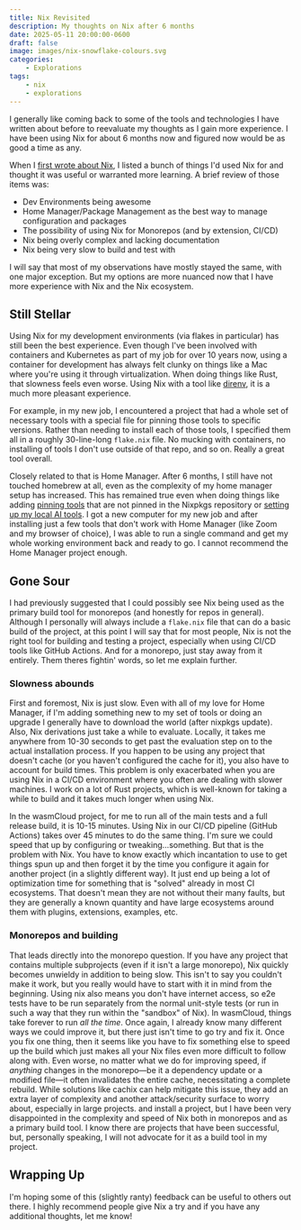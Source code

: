 ```yaml
---
title: Nix Revisited
description: My thoughts on Nix after 6 months
date: 2025-05-11 20:00:00-0600
draft: false
image: images/nix-snowflake-colours.svg
categories:
    - Explorations
tags:
    - nix
    - explorations
---
```


I generally like coming back to some of the tools and technologies I have written about before to
reevaluate my thoughts as I gain more experience. I have been using Nix for about 6 months now and
figured now would be as good a time as any.

When I [first wrote about Nix](../a-review-of-nix/index.md), I listed a bunch of things I'd used Nix
for and thought it was useful or warranted more learning. A brief review of those items was:

- Dev Environments being awesome
- Home Manager/Package Management as the best way to manage configuration and packages
- The possibility of using Nix for Monorepos (and by extension, CI/CD)
- Nix being overly complex and lacking documentation
- Nix being very slow to build and test with

I will say that most of my observations have mostly stayed the same, with one major exception. But
my options are more nuanced now that I have more experience with Nix and the Nix ecosystem.

## Still Stellar

Using Nix for my development environments (via flakes in particular) has still been the best
experience. Even though I've been involved with containers and Kubernetes as part of my job for over
10 years now, using a container for development has always felt clunky on things like a Mac where
you're using it through virtualization. When doing things like Rust, that slowness feels even worse.
Using Nix with a tool like [direnv](https://direnv.net/), it is a much more pleasant experience.

For example, in my new job, I encountered a project that had a whole set of necessary tools with a
special file for pinning those tools to specific versions. Rather than needing to install each of
those tools, I specified them all in a roughly 30-line-long `flake.nix` file. No mucking with
containers, no installing of tools I don't use outside of that repo, and so on. Really a great tool
overall.

Closely related to that is Home Manager. After 6 months, I still have not touched homebrew at all,
even as the complexity of my home manager setup has increased. This has remained true even when
doing things like adding [pinning
tools](https://github.com/thomastaylor312/home-manager/blob/master/work/pkgs/wasm-tools/default.nix)
that are not pinned in the Nixpkgs repository or [setting up my local AI
tools](../setting-up-aichat/index.md). I got a new computer for my new job and after installing just
a few tools that don't work with Home Manager (like Zoom and my browser of choice), I was able to
run a single command and get my whole working environment back and ready to go. I cannot recommend
the Home Manager project enough.

## Gone Sour

I had previously suggested that I could possibly see Nix being used as the primary build tool for
monorepos (and honestly for repos in general). Although I personally will always include a
`flake.nix` file that can do a basic build of the project, at this point I will say that for most
people, Nix is not the right tool for building and testing a project, especially when using CI/CD
tools like GitHub Actions. And for a monorepo, just stay away from it entirely. Them theres fightin'
words, so let me explain further.

### Slowness abounds

First and foremost, Nix is just slow. Even with all of my love for Home Manager, if I'm adding
something new to my set of tools or doing an upgrade I generally have to download the world (after
nixpkgs update). Also, Nix derivations just take a while to evaluate. Locally, it takes me anywhere
from 10-30 seconds to get past the evaluation step on to the actual installation process. If you
happen to be using any project that doesn't cache (or you haven't configured the cache for it), you
also have to account for build times. This problem is only exacerbated when you are using Nix in a
CI/CD environment where you often are dealing with slower machines. I work on a lot of Rust
projects, which is well-known for taking a while to build and it takes much longer when using Nix.

In the wasmCloud project, for me to run all of the main tests and a full release build, it is 10-15
minutes. Using Nix in our CI/CD pipeline (GitHub Actions) takes over 45 minutes to do the same
thing. I'm sure we could speed that up by configuring or tweaking...something. But that is the
problem with Nix. You have to know exactly which incantation to use to get things spun up and then
forget it by the time you configure it again for another project (in a slightly different way). It
just end up being a lot of optimization time for something that is "solved" already in most CI
ecosystems. That doesn't mean they are not without their many faults, but they are generally a known
quantity and have large ecosystems around them with plugins, extensions, examples, etc. 

### Monorepos and building

That leads directly into the monorepo question. If you have any project that contains multiple
subprojects (even if it isn't a large monorepo), Nix quickly becomes unwieldy in addition to being
slow. This isn't to say you couldn't make it work, but you really would have to start with it in
mind from the beginning. Using nix also means you don't have internet access, so e2e tests have to
be run separately from the normal unit-style tests (or run in such a way that they run within the
"sandbox" of Nix). In wasmCloud, things take forever to run _all the time_. Once again, I already
know many different ways we could improve it, but there just isn't time to go try and fix it. Once
you fix one thing, then it seems like you have to fix something else to speed up the build which
just makes all your Nix files even more difficult to follow along with. Even worse, no matter what
we do for improving speed, if _anything_ changes in the monorepo—be it a dependency update or a
modified file—it often invalidates the entire cache, necessitating a complete rebuild. While
solutions like cachix can help mitigate this issue, they add an extra layer of complexity and
another attack/security surface to worry about, especially in large projects. and install a project,
but I have been very disappointed in the complexity and speed of Nix both in monorepos and as a
primary build tool. I know there are projects that have been successful, but, personally speaking, I
will not advocate for it as a build tool in my project.

## Wrapping Up

I'm hoping some of this (slightly ranty) feedback can be useful to others out there. I highly
recommend people give Nix a try and if you have any additional thoughts, let me know!

